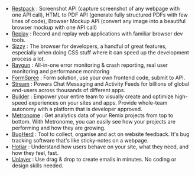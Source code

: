 - [Restpack](https://restpack.io/) : Screenshot API (capture screenshot of any webpage with one API call), HTML to PDF API (generate fully structured PDFs with few lines of code), Browser Mockup API (convert any image into a beautiful browser mockup with one API call)
- [Replay](https://www.replay.io/) : Record and replay web applications with familiar browser dev tools.
- [Sizzy](https://sizzy.co/) : The browser for developers, a handful of great features, especially when doing CSS stuff where it can speed up the development process a lot.
- [Raygun](https://raygun.com/) : All-in-one error monitoring & crash reporting, real user monitoring and performance monitoring
- [FormSpree](https://formspree.io/) : Form solution, use your own frontend code, submit to API.
- [Stream](https://getstream.io/) : Powers Chat Messaging and Activity Feeds for billions of global end-users across thousands of different apps.
- [Builder](https://www.builder.io/) : Empower your entire team to visually create and optimize high-speed experiences on your sites and apps. Provide whole-team autonomy with a platform that is developer approved.
- [Metronome](https://metronome.sh/) : Get analytics data of your Remix projects from top to bottom. With Metronome, you can easily see how your projects are performing and how they are growing.
- [BugHerd](https://bugherd.com/) : Tool to collect, organise and act on website feedback. It's bug tracking software that's like sticky-notes on a webpage.
- [Hotjar](https://www.hotjar.com/) : Understand how users behave on your site, what they need, and how they feel, fast.
- [Unlayer](https://unlayer.com/) : Use drag & drop to create emails in minutes. No coding or design skills needed.